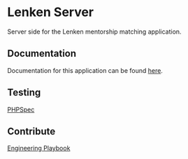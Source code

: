 # Lenken Server
Server side for the Lenken mentorship matching application.

## Documentation

Documentation for this application can be found 
[here](https://github.com/andela/lenken/blob/develop/README.md).

## Testing

[PHPSpec](http://www.phpspec.net/en/stable/)

## Contribute

[Engineering Playbook](https://github.com/andela/engineering-playbook/)
